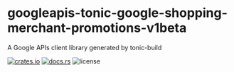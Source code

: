 # googleapis-tonic-google-shopping-merchant-promotions-v1beta

A Google APIs client library generated by tonic-build

[![crates.io](https://img.shields.io/crates/v/googleapis-tonic-google-shopping-merchant-promotions-v1beta)](https://crates.io/crates/googleapis-tonic-google-shopping-merchant-promotions-v1beta)
[![docs.rs](https://img.shields.io/docsrs/googleapis-tonic-google-shopping-merchant-promotions-v1beta)](https://docs.rs/googleapis-tonic-google-shopping-merchant-promotions-v1beta)
![license](https://img.shields.io/crates/l/googleapis-tonic-google-shopping-merchant-promotions-v1beta)
